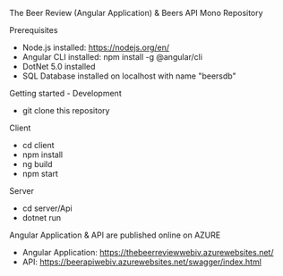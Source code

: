 The Beer Review (Angular Application) & Beers API Mono Repository

Prerequisites
- Node.js installed: https://nodejs.org/en/
- Angular CLI installed: npm install -g @angular/cli
- DotNet 5.0 installed
- SQL Database installed on localhost with name "beersdb"

Getting started - Development
- git clone this repository

Client
- cd client
- npm install
- ng build
- npm start

Server
- cd server/Api
- dotnet run

Angular Application & API are published online on AZURE
- Angular Application: https://thebeerreviewwebiv.azurewebsites.net/
- API: https://beerapiwebiv.azurewebsites.net/swagger/index.html
